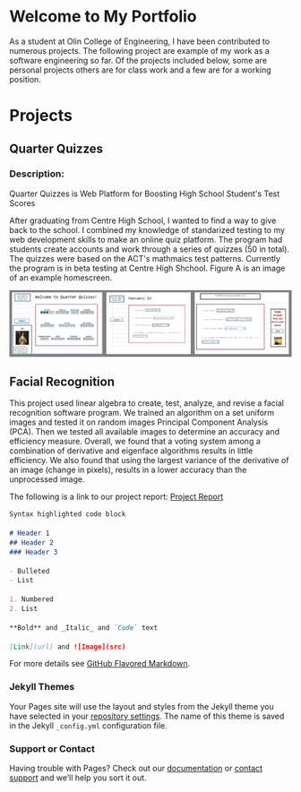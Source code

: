 # Welcome to My Portfolio

As a student at Olin College of Engineering, I have been contributed to numerous projects. The following project are example of my work as a software engineering so far. Of the projects included below, some are personal projects others are for class work and a few are for a working position.

# Projects

## Quarter Quizzes

### Description:
 Quarter Quizzes is Web Platform for Boosting High School Student's Test Scores 
 
After graduating from Centre High School, I wanted to find a way to give back to the school. I combined my knowledge of standarized testing to my web development skills to make an online quiz platform. The program had students create accounts and work through a series of quizzes (50 in total). The quizzes were based on the ACT's mathmaics test patterns. Currently the program is in beta testing at Centre High Shchool. Figure A is an image of an example homescreen.

![GitHub Logo](/QQpicFinal.JPG)

## Facial Recognition

This project used linear algebra to create, test, analyze, and revise a facial recognition software program. We trained an algorithm on a set uniform images and tested it on random images Principal Component Analysis (PCA). Then we tested all available images to determine an accuracy and efficiency measure. Overall, we found that a voting system among a combination of derivative and eigenface algorithms results in little efficiency. We also found that using the largest variance of the derivative of an image (change in pixels), results in a lower accuracy than the unprocessed image.

The following is a link to our project report:
[Project Report]( https://drive.google.com/file/d/0B35DnGzS4dRKTjBsRUZnMlpHRFE/view?usp=sharing)


```markdown
Syntax highlighted code block

# Header 1
## Header 2
### Header 3

- Bulleted
- List

1. Numbered
2. List

**Bold** and _Italic_ and `Code` text

[Link](url) and ![Image](src)
```

For more details see [GitHub Flavored Markdown](https://guides.github.com/features/mastering-markdown/).

### Jekyll Themes

Your Pages site will use the layout and styles from the Jekyll theme you have selected in your [repository settings](https://github.com/allisonlynnbasore14/A_Basore_Portfolio/settings). The name of this theme is saved in the Jekyll `_config.yml` configuration file.

### Support or Contact

Having trouble with Pages? Check out our [documentation](https://help.github.com/categories/github-pages-basics/) or [contact support](https://github.com/contact) and we’ll help you sort it out.
